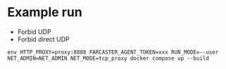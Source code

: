 # Example run

- Forbid UDP
- Forbid direct UDP

```
env HTTP_PROXY=proxy:8888 FARCASTER_AGENT_TOKEN=xxx RUN_MODE=--user NET_ADMIN=NET_ADMIN NET_MODE=tcp_proxy docker compose up --build
```
